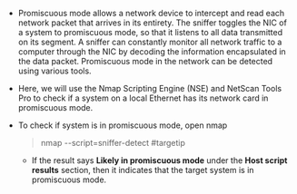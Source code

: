 - Promiscuous mode allows a network device to intercept and read each network packet that arrives in its entirety. The sniffer toggles the NIC of a system to promiscuous mode, so that it listens to all data transmitted on its segment. A sniffer can constantly monitor all network traffic to a computer through the NIC by decoding the information encapsulated in the data packet. Promiscuous mode in the network can be detected using various tools.

- Here, we will use the Nmap Scripting Engine (NSE) and NetScan Tools Pro to check if a system on a local Ethernet has its network card in promiscuous mode.
- To check if system is in promiscuous mode, open nmap 
	>nmap --script=sniffer-detect #targetip 
	- If the result says **Likely in promiscuous mode** under the **Host script results** section, then it indicates that the target system is in promiscuous mode.
